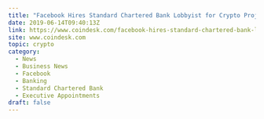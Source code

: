 ```yaml
---
title: "Facebook Hires Standard Chartered Bank Lobbyist for Crypto Project: Report"
date: 2019-06-14T09:40:13Z
link: https://www.coindesk.com/facebook-hires-standard-chartered-bank-lobbyist-for-crypto-project-report?utm_medium=RSS&utm_source=hune
site: www.coindesk.com
topic: crypto
category:
  - News
  - Business News
  - Facebook
  - Banking
  - Standard Chartered Bank
  - Executive Appointments
draft: false
---
```

